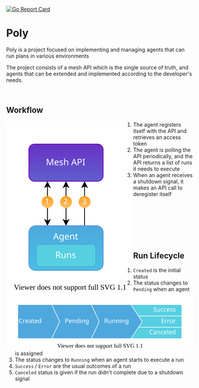 [![Go Report Card](https://goreportcard.com/badge/github.com/do87/poly/src?1)](https://goreportcard.com/report/github.com/do87/poly/src)

# Poly

Poly is a project focused on implementing and managing agents that can run plans in various environments

The project consists of a mesh API which is the single source of truth, and agents that can be extended and implemented according to the developer's needs.

<br />

## Workflow

<img src="statics/workflow.svg" alt="workflow" align="left">
<span>

1. The agent registers itself with the API and retrieves an access token
2. The agent is polling the API periodically, and the API returns a list of runs it needs to execute
3. When an agent receives a shutdown signal, it makes an API call to deregister itself
</span>
<br><br><br><br><br><br>

## Run Lifecycle

<img src="statics/lifecycle.svg" alt="lifecycle" align="right">

1. `Created` is the initial status
2. The status changes to `Pending` when an agent is assigned 
3. The status changes to `Running` when an agent starts to execute a run
4. `Success` / `Error` are the usual outcomes of a run
5. `Canceled` status is given if the run didn't complete due to a shutdown signal
